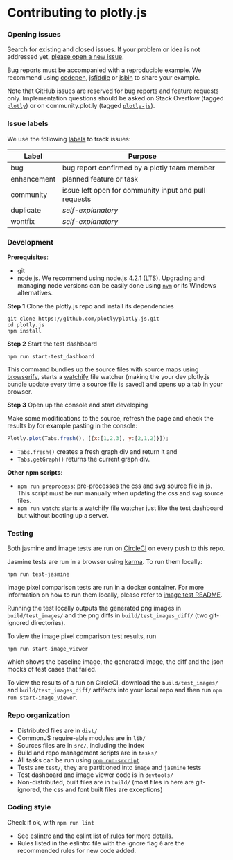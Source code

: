 # Contributing to plotly.js

### Opening issues

Search for existing and closed issues. If your problem or idea is not addressed
yet, [please open a new issue](https://github.com/plotly/plotly.js/issues/new).

Bug reports must be accompanied with a reproducible example. We recommend using
[codepen](http://codepen.io/), [jsfiddle](https://jsfiddle.net/) or
[jsbin](https://jsbin.com) to share your example.

Note that GitHub issues are reserved for bug reports and feature requests only.
Implementation questions should be asked on Stack Overflow (tagged
[`plotly`](https://stackoverflow.com/questions/tagged/plotly)) or on
community.plot.ly (tagged [`plotly-js`](http://community.plot.ly/c/plotly-js)).

### Issue labels

We use the following [labels](https://github.com/plotly/plotly.js/labels) to track issues:

| Label | Purpose |
|--------|---------|
| bug | bug report confirmed by a plotly team member |
| enhancement | planned feature or task |
| community | issue left open for community input and pull requests |
| duplicate | *self-explanatory* |
| wontfix | *self-explanatory* |

### Development

**Prerequisites**:

- git
- [node.js](https://nodejs.org/en/). We recommend using node.js 4.2.1 (LTS).
  Upgrading and managing node versions can be easily done using
  [`nvm`](https://github.com/creationix/nvm) or its Windows alternatives.

**Step 1** Clone the plotly.js repo and install its dependencies

```
git clone https://github.com/plotly/plotly.js.git
cd plotly.js
npm install
```

**Step 2** Start the test dashboard

```
npm run start-test_dashboard
```

This command bundles up the source files with source maps using
[browserify](https://github.com/substack/node-browserify), starts a
[watchify](https://github.com/substack/watchify) file watcher (making the your
dev plotly.js bundle update every time a source file is saved) and opens up a
tab in your browser.

**Step 3** Open up the console and start developing

Make some modifications to the source, refresh the page and check the results
by for example pasting in the console:

```js
Plotly.plot(Tabs.fresh(), [{x:[1,2,3], y:[2,1,2]}]);
```

- `Tabs.fresh()` creates a fresh graph div and return it and
- `Tabs.getGraph()` returns the current graph div.

**Other npm scripts**:

- `npm run preprocess`: pre-processes the css and svg source file in js. This
  script must be run manually when updating the css and svg source files.
- `npm run watch`: starts a watchify file watcher just like the test dashboard but
  without booting up a server.

### Testing

Both jasmine and image tests are run on
[CircleCI](https://circleci.com/gh/plotly/plotly.js) on every push to this
repo.

Jasmine tests are run in a browser using
[karma](https://github.com/karma-runner/karma). To run them locally:

```
npm run test-jasmine
```

Image pixel comparison tests are run in a docker container. For more
information on how to run them locally, please refer to [image test
README](https://github.com/plotly/plotly.js/blob/master/test/image/README.md).

Running the test locally outputs the generated png images in `build/test_images/` and the png diffs in `build/test_images_diff/` (two git-ignored directories).

To view the image pixel comparison test results, run

```
npm run start-image_viewer
```
which shows the baseline image, the generated image, the diff and the json mocks of test cases that failed.

To view the results of a run on CircleCI, download the `build/test_images/` and `build/test_images_diff/` artifacts into your local repo and then run `npm run start-image_viewer`.


### Repo organization

- Distributed files are in `dist/`
- CommonJS require-able modules are in `lib/`
- Sources files are in `src/`, including the index
- Build and repo management scripts are in `tasks/`
- All tasks can be run using [`npm run-srcript`](https://docs.npmjs.com/cli/run-script)
- Tests are `test/`, they are partitioned into `image` and `jasmine` tests
- Test dashboard and image viewer code is in `devtools/`
- Non-distributed, built files are in `build/` (most files in here are git-ignored, the css and font built files are exceptions)


### Coding style

Check if ok, with `npm run lint`

- See [eslintrc](https://github.com/plotly/plotly.js/blob/master/.eslintrc) and
  the eslint [list of rules](http://eslint.org/docs/rules/) for more details.
- Rules listed in the eslintrc file with the ignore flag `0` are the recommended
  rules for new code added.
